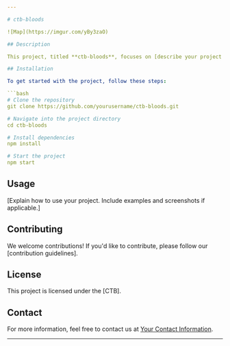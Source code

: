 ```yaml
---

# ctb-bloods

![Map](https://imgur.com/yBy3zaO)

## Description

This project, titled **ctb-bloods**, focuses on [describe your project's main goal]. The map above represents [describe the map and its significance to your project].

## Installation

To get started with the project, follow these steps:

```bash
# Clone the repository
git clone https://github.com/yourusername/ctb-bloods.git

# Navigate into the project directory
cd ctb-bloods

# Install dependencies
npm install

# Start the project
npm start
```

## Usage

[Explain how to use your project. Include examples and screenshots if applicable.]

## Contributing

We welcome contributions! If you'd like to contribute, please follow our [contribution guidelines].

## License

This project is licensed under the [CTB].

## Contact

For more information, feel free to contact us at [Your Contact Information](https://discord.gg/Ww467DSTAm).

---
```

